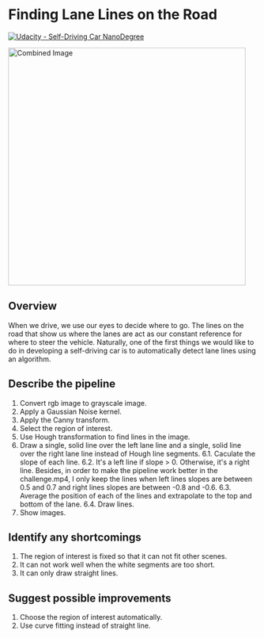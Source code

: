 # **Finding Lane Lines on the Road** 
[![Udacity - Self-Driving Car NanoDegree](https://s3.amazonaws.com/udacity-sdc/github/shield-carnd.svg)](http://www.udacity.com/drive)

<img src="examples/laneLines_thirdPass.jpg" width="480" alt="Combined Image" />

Overview
---

When we drive, we use our eyes to decide where to go.  The lines on the road that show us where the lanes are act as our constant reference for where to steer the vehicle.  Naturally, one of the first things we would like to do in developing a self-driving car is to automatically detect lane lines using an algorithm.


Describe the pipeline
---
1. Convert rgb image to grayscale image.
2. Apply a Gaussian Noise kernel.
3. Apply the Canny transform.
4. Select the region of interest.
5. Use Hough transformation to find lines in the image.
6. Draw a single, solid line over the left lane line and a single, solid line over the right lane line instead of Hough line segments.
  6.1. Caculate the slope of each line.
  6.2. It's a left line if slope > 0. Otherwise, it's a right line. Besides, in order to make the pipeline work better in the challenge.mp4, I only keep the lines when left lines slopes are between 0.5 and 0.7 and right lines slopes are between -0.8 and -0.6.
  6.3. Average the position of each of the lines and extrapolate to the top and bottom of the lane.
  6.4. Draw lines.
7. Show images.

Identify any shortcomings
---
1. The region of interest is fixed so that it can not fit other scenes.
2. It can not work well when the white segments are too short.
3. It can only draw straight lines.

Suggest possible improvements
---
1. Choose the region of interest automatically.
2. Use curve fitting instead of straight line.
